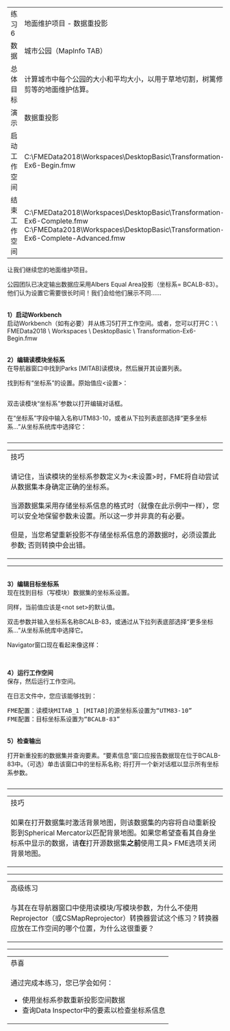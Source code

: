   <div id="readme" class="readme blob instapaper_body">
    <article class="markdown-body entry-content" itemprop="text">
<table>
<tbody><tr>
<td width="25%">
<i></i><font style="vertical-align: inherit;"><font style="vertical-align: inherit;">
练习6
</font></font></td>
<td><font style="vertical-align: inherit;"><font style="vertical-align: inherit;">
地面维护项目 - 数据重投影
</font></font></td>
</tr>
<tr>
<td><font style="vertical-align: inherit;"><font style="vertical-align: inherit;">数据</font></font></td>
<td><font style="vertical-align: inherit;"><font style="vertical-align: inherit;">城市公园（MapInfo TAB）</font></font></td>
</tr>
<tr>
<td><font style="vertical-align: inherit;"><font style="vertical-align: inherit;">总体目标</font></font></td>
<td><font style="vertical-align: inherit;"><font style="vertical-align: inherit;">计算城市中每个公园的大小和平均大小，以用于草地切割，树篱修剪等的地面维护估算。</font></font></td>
</tr>
<tr>
<td><font style="vertical-align: inherit;"><font style="vertical-align: inherit;">演示</font></font></td>
<td><font style="vertical-align: inherit;"><font style="vertical-align: inherit;">数据重投影</font></font></td>
</tr>
<tr>
<td><font style="vertical-align: inherit;"><font style="vertical-align: inherit;">启动工作空间</font></font></td>
<td><font style="vertical-align: inherit;"><font style="vertical-align: inherit;">C:\FMEData2018\Workspaces\DesktopBasic\Transformation-Ex6-Begin.fmw
</font></font></td>
</tr>
<tr>
<td><font style="vertical-align: inherit;"><font style="vertical-align: inherit;">结束工作空间</font></font></td>
<td><font style="vertical-align: inherit;"><font style="vertical-align: inherit;">C:\FMEData2018\Workspaces\DesktopBasic\Transformation-Ex6-Complete.fmw
 </font></font><br><font style="vertical-align: inherit;"><font style="vertical-align: inherit;">C:\FMEData2018\Workspaces\DesktopBasic\Transformation-Ex6-Complete-Advanced.fmw
</font></font></td>
</tr>
</tbody></table>
<p><font style="vertical-align: inherit;"><font style="vertical-align: inherit;">让我们继续您的地面维护项目。</font></font></p>
<p><font style="vertical-align: inherit;"><font style="vertical-align: inherit;">公园团队已决定输出数据应采用Albers Equal Area投影（坐标系= BCALB-83）。</font><font style="vertical-align: inherit;">他们认为设置它需要很长时间！</font><font style="vertical-align: inherit;">我们会给他们展示不同......</font></font></p>
<p><br><strong><font style="vertical-align: inherit;"><font style="vertical-align: inherit;">1）启动Workbench</font></font></strong>
<br><font style="vertical-align: inherit;"><font style="vertical-align: inherit;"> 启动Workbench（如有必要）并从练习5打开工作空间。或者，您可以打开C：\ FMEData2018 \ Workspaces \ DesktopBasic \ Transformation-Ex6-Begin.fmw</font></font></p>
<p><br><strong><font style="vertical-align: inherit;"><font style="vertical-align: inherit;">2）编辑读模块坐标系</font></font></strong>
<br><font style="vertical-align: inherit;"><font style="vertical-align: inherit;">在导航器窗口中找到Parks [MITAB]读模块，然后展开其设置列表。</font></font></p>
<p><font style="vertical-align: inherit;"><font style="vertical-align: inherit;">找到标有“坐标系”的设置。</font><font style="vertical-align: inherit;">原始值应&lt;设置&gt;：</font></font></p>
<p><a target="_blank" rel="noopener noreferrer" href="https://github.com/safesoftware/FMETraining/blob/FME-Desktop-Data-Integration-2018/Integration3LabExercises/Images/Img2.238.Ex6.CoordSysParamNavigator.png"><img src="./Images/Img2.238.Ex6.CoordSysParamNavigator.png" alt="" style="max-width:100%;"></a></p>
<p><font style="vertical-align: inherit;"><font style="vertical-align: inherit;">双击读模块“坐标系”参数以打开编辑对话框。</font></font></p>
<p><font style="vertical-align: inherit;"><font style="vertical-align: inherit;">在“坐标系”字段中输入名称UTM83-10，或者从下拉列表底部选择“更多坐标系...”从坐标系统库中选择它：</font></font></p>
<p><a target="_blank" rel="noopener noreferrer" href="https://github.com/safesoftware/FMETraining/blob/FME-Desktop-Data-Integration-2018/Integration3LabExercises/Images/Img2.239.Ex6.CoordSysParamEditDialog.png"><img src="./Images/Img2.239.Ex6.CoordSysParamEditDialog.png" alt="" style="max-width:100%;"></a></p>
<hr>
 
<table>
<tbody><tr>
<td>
<i></i><font style="vertical-align: inherit;"><font style="vertical-align: inherit;">
技巧
</font></font></td>
</tr>
<tr>
<td><font style="vertical-align: inherit;"><font style="vertical-align: inherit;">

请记住，当读模块的坐标系参数定义为&lt;未设置&gt;时，FME将自动尝试从数据集本身确定正确的坐标系。
</font></font><br><br><font style="vertical-align: inherit;"><font style="vertical-align: inherit;">当源数据集采用存储坐标系信息的格式时（就像在此示例中一样），您可以安全地保留参数未设置。</font><font style="vertical-align: inherit;">所以这一步并非真的有必要。
</font></font><br><br><font style="vertical-align: inherit;"><font style="vertical-align: inherit;">但是，当您希望重新投影不存储坐标系信息的源数据时，必须设置此参数; </font><font style="vertical-align: inherit;">否则转换中会出错。

</font></font></td>
</tr>
</tbody></table>
<hr>
<p><br><strong><font style="vertical-align: inherit;"><font style="vertical-align: inherit;">3）编辑目标坐标系</font></font></strong>
<br><font style="vertical-align: inherit;"><font style="vertical-align: inherit;">现在找到目标（写模块）数据集的坐标系设置。</font></font></p>
<p><font style="vertical-align: inherit;"><font style="vertical-align: inherit;">同样，当前值应该是&lt;not set&gt;的默认值。</font></font></p>
<p><font style="vertical-align: inherit;"><font style="vertical-align: inherit;">双击参数并输入坐标系名称BCALB-83，或通过从下拉列表底部选择“更多坐标系...”从坐标系统库中选择它。</font></font></p>
<p><font style="vertical-align: inherit;"><font style="vertical-align: inherit;">Navigator窗口现在看起来像这样：</font></font></p>
<p><a target="_blank" rel="noopener noreferrer" href="https://github.com/safesoftware/FMETraining/blob/FME-Desktop-Data-Integration-2018/Integration3LabExercises/Images/Img2.240.Ex6.CoordSysParamsSet.png"><img src="./Images/Img2.240.Ex6.CoordSysParamsSet.png" alt="" style="max-width:100%;"></a></p>
<p><br><strong><font style="vertical-align: inherit;"><font style="vertical-align: inherit;">4）运行工作空间</font></font></strong>
<br><font style="vertical-align: inherit;"><font style="vertical-align: inherit;">保存，然后运行工作空间。</font></font></p>
<p><font style="vertical-align: inherit;"><font style="vertical-align: inherit;">在日志文件中，您应该能够找到：</font></font></p>
<pre><font style="vertical-align: inherit;"><font style="vertical-align: inherit;">FME配置：读模块MITAB_1 [MITAB]的源坐标系设置为“UTM83-10”</font></font><font></font><font style="vertical-align: inherit;"><font style="vertical-align: inherit;">
FME配置：目标坐标系设置为“BCALB-83”</font></font><font></font>
</pre>
<p><br><strong><font style="vertical-align: inherit;"><font style="vertical-align: inherit;">5）检查输出</font></font></strong></p>
<p><font style="vertical-align: inherit;"><font style="vertical-align: inherit;">打开新重投影的数据集并查询要素。</font><font style="vertical-align: inherit;">“要素信息”窗口应报告数据现在位于BCALB-83中。</font><font style="vertical-align: inherit;">（可选）单击该窗口中的坐标系名称; </font><font style="vertical-align: inherit;">将打开一个新对话框以显示所有坐标系参数。</font></font></p>
<p><a target="_blank" rel="noopener noreferrer" href="https://github.com/safesoftware/FMETraining/blob/FME-Desktop-Data-Integration-2018/Integration3LabExercises/Images/Img2.241.Ex6.CoordSysResultInDI.png"><img src="./Images/Img2.241.Ex6.CoordSysResultInDI.png" alt="" style="max-width:100%;"></a></p>
<hr>
 
<table>
<tbody><tr>
<td>
<i></i><font style="vertical-align: inherit;"><font style="vertical-align: inherit;">
技巧
</font></font></td>
</tr>
<tr>
<td><font style="vertical-align: inherit;"><font style="vertical-align: inherit;">

如果在打开数据集时激活背景地图，则该数据集的内容将自动重新投影到Spherical Mercator以匹配背景地图。</font><font style="vertical-align: inherit;">如果您希望查看其自身坐标系中显示的数据，请</font></font><strong><font style="vertical-align: inherit;"><font style="vertical-align: inherit;">在</font></font></strong><font style="vertical-align: inherit;"><font style="vertical-align: inherit;">打开源数据集</font><strong><font style="vertical-align: inherit;">之前</font></strong><font style="vertical-align: inherit;">使用工具&gt; FME选项关闭背景地图</font><font style="vertical-align: inherit;">。

</font></font></td>
</tr>
</tbody></table>
<hr>

<table>
<tbody><tr>
<td>
<i></i><font style="vertical-align: inherit;"><font style="vertical-align: inherit;">
高级练习
</font></font></td>
</tr>
<tr>
<td><font style="vertical-align: inherit;"><font style="vertical-align: inherit;">

与其在在导航器窗口中使用读模块/写模块参数，为什么不使用Reprojector（或CSMapReprojector）转换器尝试这个练习？</font><font style="vertical-align: inherit;">转换器应放在工作空间的哪个位置，为什么这很重要？

</font></font></td>
</tr>
</tbody></table>
<hr>
 
<table>
<tbody><tr>
<td>
<i></i><font style="vertical-align: inherit;"><font style="vertical-align: inherit;">
恭喜
</font></font></td>
</tr>
<tr>
<td><font style="vertical-align: inherit;"><font style="vertical-align: inherit;">

通过完成本练习，您已学会如何：
</font></font><br>
<ul><li><font style="vertical-align: inherit;"><font style="vertical-align: inherit;">使用坐标系参数重新投影空间数据</font></font></li>
<li><font style="vertical-align: inherit;"><font style="vertical-align: inherit;">查询Data Inspector中的要素以检查坐标系信息</font></font></li></ul>

</td>
</tr>
</tbody></table>
</article>
  </div>
